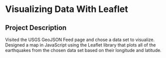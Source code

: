 # Visualizing Data With Leaflet

## Project Description

Visited the USGS GeoJSON Feed page and chose a data set to visualize. Designed a map in JavaScript using the Leaflet library that plots all of the earthquakes from the chosen data set based on their longitude and latitude.
